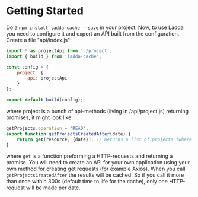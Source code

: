 # Getting Started
Do a `npm install ladda-cache --save` in your project. Now, to use Ladda you need to configure it and export an API built from the configuration. Create a file "api/index.js":

```javascript
import * as projectApi from './project';
import { build } from 'ladda-cache';

const config = {
    project: {
        api: projectApi
    }
};

export default build(config);
```

where project is a bunch of api-methods (living in /api/project.js) returning promises, it might look like:

```javascript
getProjects.operation = 'READ';
export function getProjectsCreatedAfter(date) {
    return get(resource, {date}); // Returns a list of projects (where each project has an ID)
}
```
where `get` is a function preforming a HTTP-requests and returning a promise. You will need to create an API for your own application using your own method for creating get requests (for example Axios). When you call `getProjectsCreatedAfter` the results will be cached. So if you call it more than once within 300s (default time to life for the cache), only one HTTP-request will be made per date.
